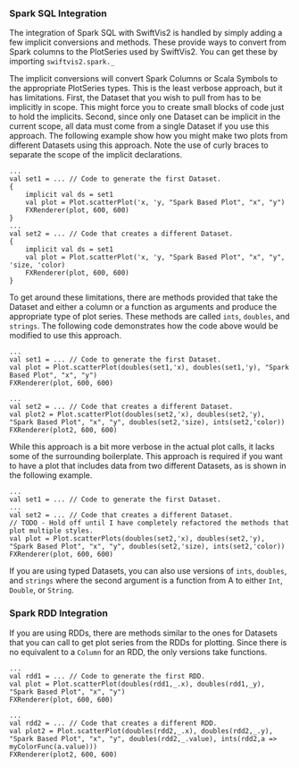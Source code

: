 ### Spark SQL Integration

The integration of Spark SQL with SwiftVis2 is handled by simply adding a few implicit conversions and methods. These provide ways
to convert from Spark columns to the PlotSeries used by SwiftVis2. You can get these by importing `swiftvis2.spark._`

The implicit conversions will convert Spark Columns or Scala Symbols
to the appropriate PlotSeries types. This is the least verbose approach, but it has limitations. First, the Dataset that you wish to
pull from has to be implicitly in scope. This might force you to create small blocks of code just to hold the implicits. Second, since only
one Dataset can be implicit in the current scope, all data must come from a single Dataset if you use this approach. The following example
show how you might make two plots from different Datasets using this approach. Note the use of curly braces to separate the scope of the
implicit declarations.

```
...
val set1 = ... // Code to generate the first Dataset.
{
    implicit val ds = set1
    val plot = Plot.scatterPlot('x, 'y, "Spark Based Plot", "x", "y")
    FXRenderer(plot, 600, 600)
}
...
val set2 = ... // Code that creates a different Dataset.
{
    implicit val ds = set1
    val plot = Plot.scatterPlot('x, 'y, "Spark Based Plot", "x", "y", 'size, 'color)
    FXRenderer(plot, 600, 600)
} 
```

To get around these limitations, there are methods provided that take the Dataset and either a column or a function as arguments and produce
the appropriate type of plot series. These methods are called `ints`, `doubles`, and `strings`. The following code demonstrates how
the code above would be modified to use this approach.

```
...
val set1 = ... // Code to generate the first Dataset.
val plot = Plot.scatterPlot(doubles(set1,'x), doubles(set1,'y), "Spark Based Plot", "x", "y")
FXRenderer(plot, 600, 600)

...
val set2 = ... // Code that creates a different Dataset.
val plot2 = Plot.scatterPlot(doubles(set2,'x), doubles(set2,'y), "Spark Based Plot", "x", "y", doubles(set2,'size), ints(set2,'color))
FXRenderer(plot2, 600, 600)
```

While this approach is a bit more verbose in the actual plot calls, it lacks some of the surrounding boilerplate. This approach is required if
you want to have a plot that includes data from two different Datasets, as is shown in the following example.

```
...
val set1 = ... // Code to generate the first Dataset.
...
val set2 = ... // Code that creates a different Dataset.
// TODO - Hold off until I have completely refactored the methods that plot multiple styles.
val plot = Plot.scatterPlots(doubles(set2,'x), doubles(set2,'y), "Spark Based Plot", "x", "y", doubles(set2,'size), ints(set2,'color))
FXRenderer(plot, 600, 600)
```

If you are using typed Datasets, you can also use versions of `ints`, `doubles`, and `strings` where the second argument is a function from
A to either `Int`, `Double`, or `String`.

### Spark RDD Integration

If you are using RDDs, there are methods similar to the ones for Datasets that you can call to get plot series from the RDDs for plotting. Since there
is no equivalent to a `Column` for an RDD, the only versions take functions.

```
...
val rdd1 = ... // Code to generate the first RDD.
val plot = Plot.scatterPlot(doubles(rdd1,_.x), doubles(rdd1,_y), "Spark Based Plot", "x", "y")
FXRenderer(plot, 600, 600)

...
val rdd2 = ... // Code that creates a different RDD.
val plot2 = Plot.scatterPlot(doubles(rdd2,_.x), doubles(rdd2,_.y), "Spark Based Plot", "x", "y", doubles(rdd2,_.value), ints(rdd2,a => myColorFunc(a.value)))
FXRenderer(plot2, 600, 600)
```
